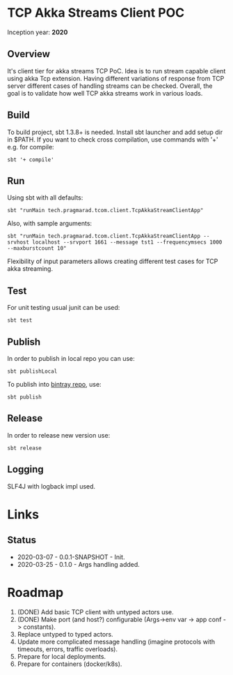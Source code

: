 TCP Akka Streams Client POC
==================================
Inception year: **2020**

## Overview
It's client tier for akka streams TCP PoC. Idea is to run stream capable client using akka Tcp extension.
Having different variations of response from TCP server different cases of handling streams can be checked.
Overall, the goal is to validate how well TCP akka streams work in various loads. 

## Build
To build project, sbt 1.3.8+ is needed. Install sbt launcher and add setup dir in $PATH.
If you want to check cross compilation, use commands with '+' e.g. for compile:
```
sbt '+ compile'
```

## Run
Using sbt with all defaults:
```
sbt "runMain tech.pragmarad.tcom.client.TcpAkkaStreamClientApp"
```
Also, with sample arguments:
```
sbt "runMain tech.pragmarad.tcom.client.TcpAkkaStreamClientApp --srvhost localhost --srvport 1661 --message tst1 --frequencymsecs 1000 --maxburstcount 10"
```
Flexibility of input parameters allows creating different test cases for TCP akka streaming.


## Test
For unit testing usual junit can be used:
```
sbt test
```

## Publish
In order to publish in local repo you can use:
```
sbt publishLocal
```
To publish into  [bintray repo](https://bintray.com/pragmarad-tech/tcom-scala-akka/tcom-tier-cli-akka), use:
```
sbt publish
```

## Release
In order to release new version use:
```
sbt release
```

## Logging
SLF4J with logback impl used.

# Links

## Status
* 2020-03-07 - 0.0.1-SNAPSHOT - Init.
* 2020-03-25 - 0.1.0 - Args handling added.

# Roadmap
1. (DONE) Add basic TCP client with untyped actors use.
2. (DONE) Make port (and host?) configurable (Args->env var -> app conf -> constants).
3. Replace untyped to typed actors.
4. Update more complicated message handling (imagine protocols with timeouts, errors, traffic overloads).
5. Prepare for local deployments.
6. Prepare for containers (docker/k8s).
